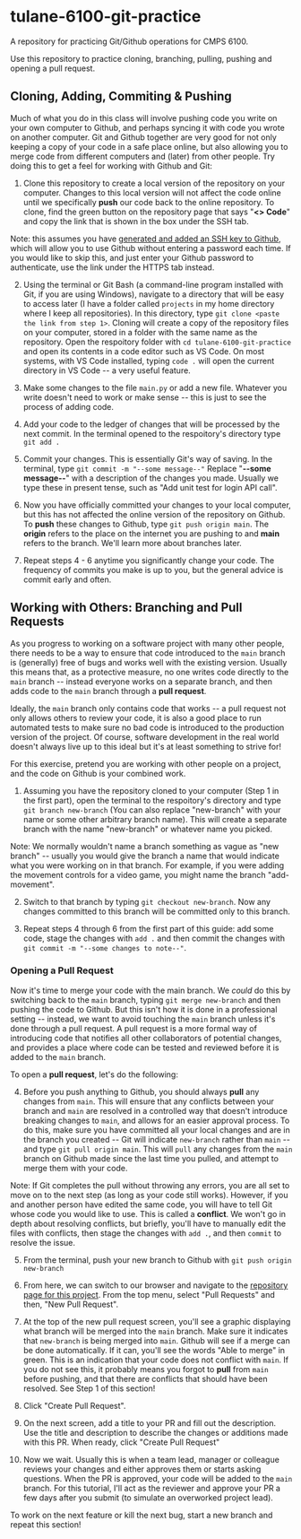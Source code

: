 # tulane-6100-git-practice
A repository for practicing Git/Github operations for CMPS 6100.

Use this repository to practice cloning, branching, pulling, pushing and opening a pull request.

## Cloning, Adding, Commiting & Pushing

Much of what you do in this class will involve pushing code you write on your own computer to Github, and perhaps syncing it with code you wrote on another computer. Git and Github together are very good for not only keeping a copy of your code in a safe place online, but also allowing you to merge code from different computers and (later) from other people. Try doing this to get a feel for working with Github and Git:

1. Clone this repository to create a local version of the repository on your computer. Changes to this local version will not affect the code online until we specifically **push** our code back to the online repository. To clone, find the green button on the repository page that says "**<> Code**" and copy the link that is shown in the box under the SSH tab.

Note: this assumes you have [generated and added an SSH key to Github](https://docs.github.com/en/authentication/connecting-to-github-with-ssh/generating-a-new-ssh-key-and-adding-it-to-the-ssh-agent), which will allow you to use Github without entering a password each time. If you would like to skip this, and just enter your Github password to authenticate, use the link under the HTTPS tab instead.

2. Using the terminal or Git Bash (a command-line program installed with Git, if you are using Windows), navigate to a directory that will be easy to access later (I have a folder called `projects` in my home directory where I keep all repositories). In this directory, type `git clone <paste the link from step 1>`. Cloning will create a copy of the repository files on your computer, stored in a folder with the same name as the repository. Open the respoitory folder with `cd tulane-6100-git-practice` and open its contents in a code editor such as VS Code. On most systems, with VS Code installed, typing `code .` will open the current directory in VS Code -- a very useful feature.

4. Make some changes to the file `main.py` or add a new file. Whatever you write doesn't need to work or make sense -- this is just to see the process of adding code.

5. Add your code to the ledger of changes that will be processed by the next commit. In the terminal opened to the respoitory's directory type `git add .`

6. Commit your changes. This is essentially Git's way of saving. In the terminal, type `git commit -m "--some message--"` Replace "**--some message--**" with a description of the changes you made. Usually we type these in present tense, such as "Add unit test for login API call".

7. Now you have officially committed your changes to your local computer, but this has not affected the online version of the repository on Github. To **push** these changes to Github, type `git push origin main`. The **origin** refers to the place on the internet you are pushing to and **main** refers to the branch. We'll learn more about branches later.

8. Repeat steps 4 - 6 anytime you significantly change your code. The frequency of commits you make is up to you, but the general advice is commit early and often.

## Working with Others: Branching and Pull Requests

As you progress to working on a software project with many other people, there needs to be a way to ensure that code introduced to the `main` branch is (generally) free of bugs and works well with the existing version. Usually this means that, as a protective measure, no one writes code directly to the `main` branch -- instead everyone works on a separate branch, and then adds code to the `main` branch through a **pull request**.

Ideally, the `main` branch only contains code that works -- a pull request not only allows others to review your code, it is also a good place to run automated tests to make sure no bad code is introduced to the production version of the project. Of course, software development in the real world doesn't always live up to this ideal but it's at least something to strive for!

For this exercise, pretend you are working with other people on a project, and the code on Github is your combined work.

1. Assuming you have the repository cloned to your computer (Step 1 in the first part), open the terminal to the respoitory's directory and type `git branch new-branch` (You can also replace "new-branch" with your name or some other arbitrary branch name). This will create a separate branch with the name "new-branch" or whatever name you picked.

Note: We normally wouldn't name a branch something as vague as "new branch" -- usually you would give the branch a name that would indicate what you were working on in that branch. For example, if you were adding the movement controls for a video game, you might name the branch "add-movement".

2. Switch to that branch by typing `git checkout new-branch`. Now any changes committed to this branch will be committed only to this branch.

3. Repeat steps 4 through 6 from the first part of this guide: add some code, stage the changes with `add .` and then commit the changes with `git commit -m "--some changes to note--"`.

### Opening a Pull Request

Now it's time to merge your code with the main branch. We *could* do this by switching back to the `main` branch, typing `git merge new-branch` and then pushing the code to Github. But this isn't how it is done in a professional setting -- instead, we want to avoid touching the `main` branch unless it's done through a pull request. A pull request is a more formal way of introducing code that notifies all other collaborators of potential changes, and provides a place where code can be tested and reviewed before it is added to the `main` branch.

To open a **pull request**, let's do the following:

4. Before you push anything to Github, you should always **pull** any changes from `main`. This will ensure that any conflicts between your branch and `main` are resolved in a controlled way that doesn't introduce breaking changes to `main`, and allows for an easier approval process. To do this, make sure you have committed all your local changes and are in the branch you created -- Git will indicate `new-branch` rather than `main` -- and type `git pull origin main`. This will `pull` any changes from the `main` branch on Github made since the last time you pulled, and attempt to merge them with your code.

Note: If Git completes the pull without throwing any errors, you are all set to move on to the next step (as long as your code still works). However, if you and another person have edited the same code, you will have to tell Git whose code you would like to use. This is called a **conflict**. We won't go in depth about resolving conflicts, but briefly, you'll have to manually edit the files with conflicts, then stage the changes with `add .`, and then `commit` to resolve the issue.

5. From the terminal, push your new branch to Github with `git push origin new-branch`

6. From here, we can switch to our browser and navigate to the [repository page for this project](https://github.com/rdkelley/tulane-6100-git-practice). From the top menu, select "Pull Requests" and then, "New Pull Request".

7. At the top of the new pull request screen, you'll see a graphic displaying what branch will be merged into the `main` branch. Make sure it indicates that `new-branch` is being merged into `main`. Github will see if a merge can be done automatically. If it can, you'll see the words "Able to merge" in green. This is an indication that your code does not conflict with `main`. If you do not see this, it probably means you forgot to **pull** from `main` before pushing, and that there are conflicts that should have been resolved. See Step 1 of this section!
  
8. Click "Create Pull Request".

9. On the next screen, add a title to your PR and fill out the description. Use the title and description to describe the changes or additions made with this PR. When ready, click "Create Pull Request"

10. Now we wait. Usually this is when a team lead, manager or colleague reviews your changes and either approves them or starts asking questions. When the PR is approved, your code will be added to the `main` branch. For this tutorial, I'll act as the reviewer and approve your PR a few days after you submit (to simulate an overworked project lead).

To work on the next feature or kill the next bug, start a new branch and repeat this section!
